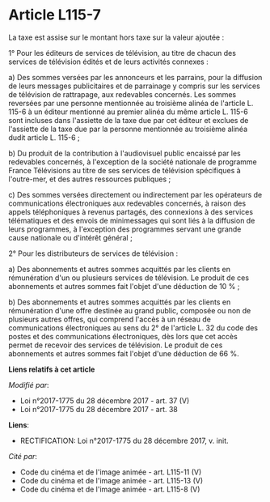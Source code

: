 # Article L115-7

La taxe est assise sur le montant hors taxe sur la valeur ajoutée :

1° Pour les éditeurs de services de télévision, au titre de chacun des services de télévision édités et de leurs activités
connexes :

a) Des sommes versées par les annonceurs et les parrains, pour la diffusion de leurs messages publicitaires et de parrainage
y compris sur les services de télévision de rattrapage, aux redevables concernés. Les sommes reversées par une personne
mentionnée au troisième alinéa de l'article L. 115-6 à un éditeur mentionné au premier alinéa du même article L. 115-6 sont
incluses dans l'assiette de la taxe due par cet éditeur et exclues de l'assiette de la taxe due par la personne mentionnée au
troisième alinéa dudit article L. 115-6 ;

b) Du produit de la contribution à l'audiovisuel public encaissé par les redevables concernés, à l'exception de la société
nationale de programme France Télévisions au titre de ses services de télévision spécifiques à l'outre-mer, et des autres
ressources publiques ;

c) Des sommes versées directement ou indirectement par les opérateurs de communications électroniques aux redevables
concernés, à raison des appels téléphoniques à revenus partagés, des connexions à des services télématiques et des envois de
minimessages qui sont liés à la diffusion de leurs programmes, à l'exception des programmes servant une grande cause
nationale ou d'intérêt général ;

2° Pour les distributeurs de services de télévision :

a) Des abonnements et autres sommes acquittés par les clients en rémunération d'un ou plusieurs services de télévision. Le
produit de ces abonnements et autres sommes fait l'objet d'une déduction de 10 % ;

b) Des abonnements et autres sommes acquittés par les clients en rémunération d'une offre destinée au grand public, composée
ou non de plusieurs autres offres, qui comprend l'accès à un réseau de communications électroniques au sens du 2° de
l'article L. 32 du code des postes et des communications électroniques, dès lors que cet accès permet de recevoir des
services de télévision. Le produit de ces abonnements et autres sommes fait l'objet d'une déduction de 66 %.

**Liens relatifs à cet article**

_Modifié par_:

  - Loi n°2017-1775 du 28 décembre 2017 - art. 37 (V)
  - Loi n°2017-1775 du 28 décembre 2017 - art. 38

**Liens**:

  - RECTIFICATION: Loi n°2017-1775 du 28 décembre 2017, v. init.

_Cité par_:

  - Code du cinéma et de l'image animée - art. L115-11 (V)
  - Code du cinéma et de l'image animée - art. L115-13 (V)
  - Code du cinéma et de l'image animée - art. L115-8 (V)
